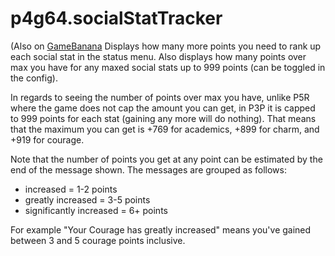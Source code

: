 # p4g64.socialStatTracker
(Also on [GameBanana]() Displays how many more points you need to rank up each social stat in the status menu. Also displays how many points over max you have for any maxed social stats up to 999 points (can be toggled in the config).

In regards to seeing the number of points over max you have, unlike P5R where the game does not cap the amount you can get, in P3P it is capped to 999 points for each stat (gaining any more will do nothing). That means that the maximum you can get is +769 for academics, +899 for charm, and +919 for courage.

Note that the number of points you get at any point can be estimated by the end of the message shown. The messages are grouped as follows:
- increased = 1-2 points
- greatly increased = 3-5 points
- significantly increased = 6+ points

For example "Your Courage has greatly increased" means you've gained between 3 and 5 courage points inclusive.
